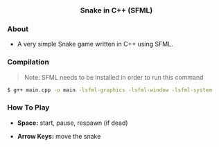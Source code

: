 ### <center>Snake in C++ (SFML)</center>

### About

- A very simple Snake game written in C++ using SFML.

### Compilation

> Note: SFML needs to be installed in order to run this command

```bash
$ g++ main.cpp -o main -lsfml-graphics -lsfml-window -lsfml-system
```

### How To Play

- **Space:** start, pause, respawn (if dead)

- **Arrow Keys:** move the snake

